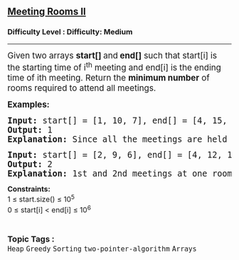 <h2><a href="https://www.geeksforgeeks.org/problems/attend-all-meetings-ii/1">Meeting Rooms II</a></h2><h3>Difficulty Level : Difficulty: Medium</h3><hr><div class="problems_problem_content__Xm_eO"><p><span style="font-size: 18.6667px;">Given two arrays&nbsp;<strong>start[] </strong>and<strong> end[]</strong> such that start[i] is the starting time of i<sup>th</sup> meeting and end[i] is the ending time of ith meeting. R</span><span style="font-size: 18.6667px;">eturn the <strong>minimum number</strong> of rooms required to attend all meetings.</span></p>
<p><span style="font-size: 14pt;"><strong>Examples:</strong></span></p>
<pre><span style="font-size: 14pt;"><strong>Input: </strong>start[] = [1, 10, 7], end[] = [4, 15, 10]
<strong>Output:</strong> 1
<strong>Explanation:</strong> </span><span style="font-size: 18.6667px;">Since all the meetings are held at different times, it is possible to attend all the meetings in a single room.</span></pre>
<pre><span style="font-size: 14pt;"><strong>Input: </strong>start[] = [2, 9, 6], end[] = [4, 12, 10]
<strong>Output:</strong> 2
<strong>Explanation:</strong> 1st and 2nd meetings at one room but for 3rd meeting one another room required.<br></span></pre>
<p><span style="font-size: 12pt;"><strong>Constraints:</strong></span><br><span style="font-size: 12pt;">1 ≤ start.size() ≤ 10<sup>5</sup></span><br><span style="font-size: 12pt;">0 ≤ start[i] &lt; end[i] ≤ 10<sup>6</sup></span></p></div><br><p><span style=font-size:18px><strong>Topic Tags : </strong><br><code>Heap</code>&nbsp;<code>Greedy</code>&nbsp;<code>Sorting</code>&nbsp;<code>two-pointer-algorithm</code>&nbsp;<code>Arrays</code>&nbsp;